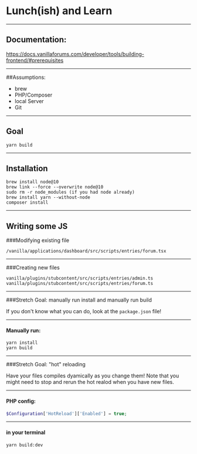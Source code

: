 # Lunch(ish) and Learn

--- 

## Documentation:

https://docs.vanillaforums.com/developer/tools/building-frontend/#prerequisites

--- 

##Assumptions:

- brew
- PHP/Composer
- local Server
- Git

--- 

## Goal

`yarn build`

--- 

## Installation
```
brew install node@10
brew link --force --overwrite node@10
sudo rm -r node_modules (if you had node already)
brew install yarn --without-node
composer install
```
--- 

## Writing some JS

###Modifying existing file

```
/vanilla/applications/dashboard/src/scripts/entries/forum.tsx 
```
--- 

###Creating new files

```
vanilla/plugins/stubcontent/src/scripts/entries/admin.ts
vanilla/plugins/stubcontent/src/scripts/entries/forum.ts
```
--- 

###Stretch Goal: manually run install and manually run build

If you don't know what you can do, look at the `package.json` file!

--- 

#### Manually run:
```
yarn install
yarn build
```

--- 

###Stretch Goal: "hot" reloading

Have your files compiles dyamically as you change them! Note that you might need to stop and rerun the hot realod when you have new files.

--- 

#### PHP config:
```php
$Configuration['HotReload']['Enabled'] = true;
```

--- 

#### in your terminal
```
yarn build:dev
```
